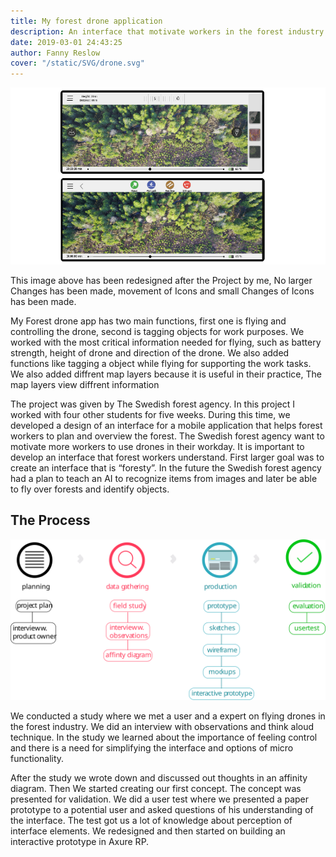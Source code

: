 ```yaml
---
title: My forest drone application
description: An interface that motivate workers in the forest industry to use drones
date: 2019-03-01 24:43:25
author: Fanny Reslow
cover: "/static/SVG/drone.svg"
---
```

![image of My forest drone application](/static/ForestDroneApp.png "image of My forest drone application")

This image above has been redesigned after the Project by me,  No larger Changes has been made, movement of Icons and small Changes of Icons has been made.

My Forest drone app has two main functions, first one is flying and controlling the drone, second is tagging objects for work purposes. We worked with the most critical information needed for flying, such as battery strength, height of drone and direction of the drone. We also added functions like tagging a object while flying for supporting the work tasks. We also added diffrent map layers because it is useful in their practice, The map layers view diffrent information

The project was given by The Swedish forest agency. In this project I worked with four other students for five weeks. During this time, we developed a design of an interface for a mobile application that helps forest workers to plan and overview the forest. The Swedish forest agency want to motivate more workers to use drones in their workday.  It is important to develop an interface that forest workers understand. First larger goal was to create an interface that is “foresty”.  In the future the Swedish forest agency had a plan to teach an AI to recognize items from images and later be able to fly over forests and identify objects. 


## The Process ##
 
![image of workprocess](/static/process/processDrone.svg "image of workprocess")

We conducted a study where we met a user and a expert on flying drones in the forest industry. We did an interview with observations and think aloud technique.   In the study we learned about the importance of feeling control and there is a need for simplifying the interface and options of micro functionality. 

After the study we wrote down and discussed out thoughts in an affinity diagram. Then We started creating our first concept. The concept was presented for validation. We did a user test where we presented a paper prototype to a potential user and asked questions of his understanding of the interface.  The test got us a lot of knowledge about perception of interface elements. We redesigned and then started on building an interactive prototype in Axure RP.







